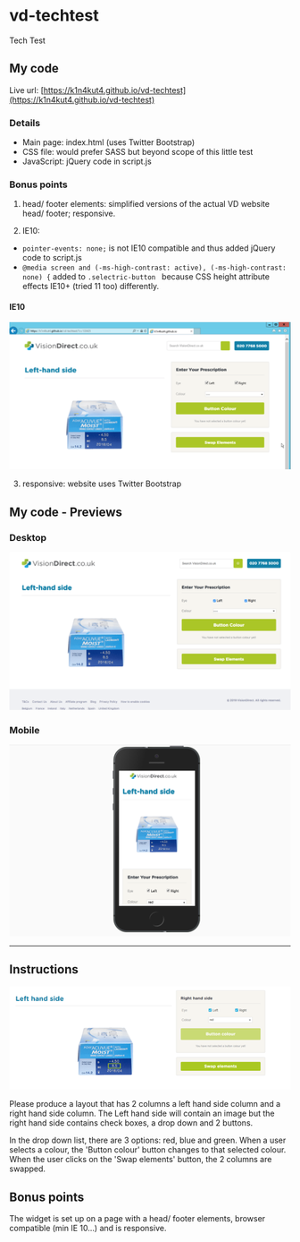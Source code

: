 # vd-techtest
Tech Test 

## My code  

Live url: [https://k1n4kut4.github.io/vd-techtest](https://k1n4kut4.github.io/vd-techtest)

### Details

-  Main page: index.html (uses Twitter Bootstrap)
-  CSS file: would prefer SASS but beyond scope of this little test  
-  JavaScript: jQuery code in script.js  

### Bonus points

1. head/ footer elements: simplified versions of the actual VD website head/ footer; responsive.

2. IE10:  
  - ```pointer-events: none;``` is not IE10 compatible and thus added jQuery code to script.js  
  - ``` @media screen and (-ms-high-contrast: active), (-ms-high-contrast: none) { ``` added to ```.selectric-button ``` because CSS height attribute effects IE10+ (tried 11 too) differently.
  
#### IE10
![desktop](./img/ie_view.png) 

3. responsive: website uses Twitter Bootstrap

## My code - Previews

### Desktop  
![desktop](./img/desktop_view_2.png)  

### Mobile  
![mobile](./img/mobile_view.png)  

---

## Instructions  

![test](./img/test.png)

Please produce a layout that has 2 columns a left hand side column and a right hand side column. The Left hand side will contain an image but the right hand side contains check boxes, a drop down and 2 buttons.  

In the drop down list, there are 3 options: red, blue and green. When a user selects a colour, the 'Button colour' button changes to that selected colour. When the user clicks on the 'Swap elements' button, the 2 columns are swapped.   

## Bonus points  

The widget is set up on a page with a head/ footer elements, browser compatible (min IE 10...) and is responsive.  
